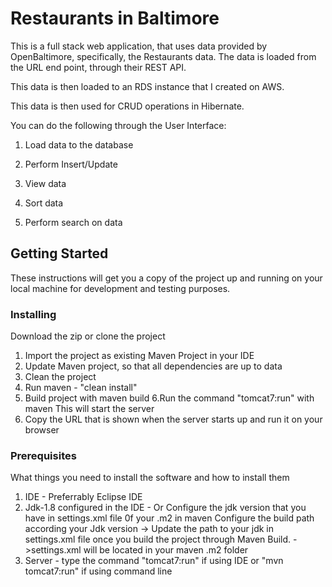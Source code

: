 # Restaurants in Baltimore

This is a full stack web application, that uses data provided by OpenBaltimore, specifically, the Restaurants data.
The data is loaded from the URL end point, through their REST API.

This data is then loaded to an RDS instance that I created on AWS.

This data is then used for CRUD operations in Hibernate.

You can do the following through the User Interface:

1. Load data to the database

2. Perform Insert/Update

3. View data

4. Sort data

5. Perform search on data
## Getting Started

These instructions will get you a copy of the project up and running on your local machine for development and testing purposes. 


### Installing

Download the zip or clone the project
1. Import the project as existing Maven Project in your IDE
2. Update Maven project, so that all dependencies are up to data
3. Clean the project
4. Run maven - "clean install"
5. Build project with maven build
6.Run the command "tomcat7:run" with maven
This will start the server
7. Copy the URL that is shown when the server starts up and run it on your browser

### Prerequisites

What things you need to install the software and how to install them
1. IDE - Preferrably Eclipse IDE
2. Jdk-1.8 configured in the IDE - Or Configure the jdk version that you have in settings.xml file 0f your .m2 in maven
 Configure the build path according your Jdk version
   -> Update the path to your jdk in settings.xml file once you build the project through Maven Build.
   ->settings.xml will be located in your maven .m2 folder
3. Server - type the command "tomcat7:run" if using IDE or "mvn tomcat7:run" if using command line



